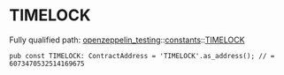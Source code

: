 # TIMELOCK

Fully qualified path: [openzeppelin_testing](./openzeppelin_testing.md)::[constants](./openzeppelin_testing-constants.md)::[TIMELOCK](./openzeppelin_testing-constants-TIMELOCK.md)

<pre><code class="language-cairo">pub const TIMELOCK: ContractAddress = &apos;TIMELOCK&apos;.as_address(); // = 6073470532514169675</code></pre>

